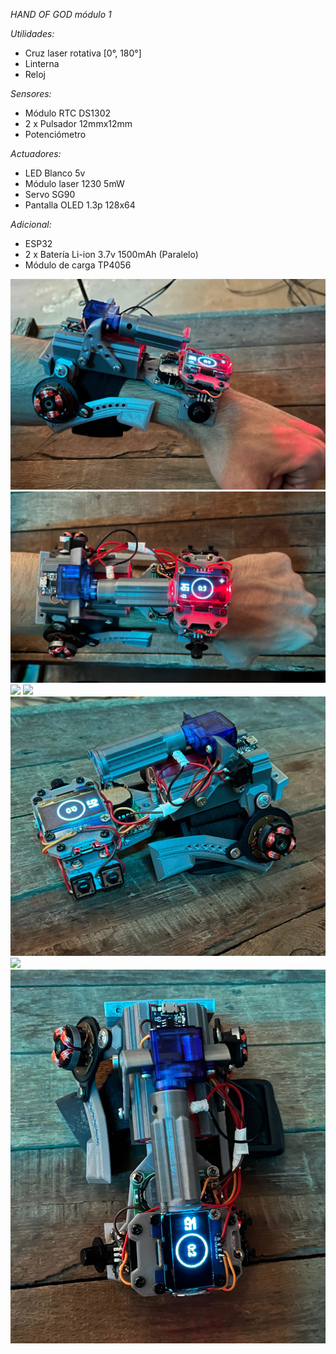 *HAND OF GOD módulo 1*

*Utilidades:*
- Cruz laser rotativa [0°, 180°]
- Linterna
- Reloj
  
*Sensores:*
- Módulo RTC DS1302
- 2 x Pulsador 12mmx12mm
- Potenciómetro
  
*Actuadores:*
- LED Blanco 5v
- Módulo laser 1230 5mW
- Servo SG90
- Pantalla OLED 1.3p 128x64
  
*Adicional:*
- ESP32
- 2 x Batería Li-ion 3.7v 1500mAh (Paralelo)
- Módulo de carga TP4056
  
![](pictures/6.jpg)
![](pictures/7.jpg)
![](pictures/2.jpg)
![](pictures/3.jpg)
![](pictures/1.jpg)
![](pictures/4.jpg)
![](pictures/5.jpg)


